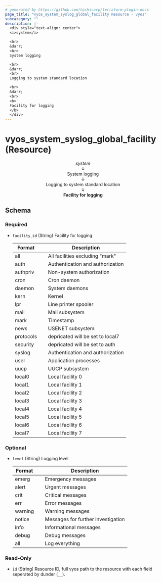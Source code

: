```yaml
---
# generated by https://github.com/hashicorp/terraform-plugin-docs
page_title: "vyos_system_syslog_global_facility Resource - vyos"
subcategory: ""
description: |-
  <div style="text-align: center">
  <i>system</i>

  <br>
  &darr;
  <br>
  System logging

  <br>
  &darr;
  <br>
  Logging to system standard location

  <br>
  &darr;
  <br>
  <b>
  Facility for logging
  </b>
  </div>
---
```


# vyos_system_syslog_global_facility (Resource)

<div style="text-align: center">
<i>system</i>

<br>
&darr;
<br>
System logging

<br>
&darr;
<br>
Logging to system standard location

<br>
&darr;
<br>
<b>
Facility for logging
</b>
</div>



<!-- schema generated by tfplugindocs -->
## Schema

### Required

- `facility_id` (String) Facility for logging

    |  Format &emsp; | Description  |
    |----------|---------------|
    |  all  &emsp; |  All facilities excluding "mark"  |
    |  auth  &emsp; |  Authentication and authorization  |
    |  authpriv  &emsp; |  Non-system authorization  |
    |  cron  &emsp; |  Cron daemon  |
    |  daemon  &emsp; |  System daemons  |
    |  kern  &emsp; |  Kernel  |
    |  lpr  &emsp; |  Line printer spooler  |
    |  mail  &emsp; |  Mail subsystem  |
    |  mark  &emsp; |  Timestamp  |
    |  news  &emsp; |  USENET subsystem  |
    |  protocols  &emsp; |  depricated will be set to local7  |
    |  security  &emsp; |  depricated will be set to auth  |
    |  syslog  &emsp; |  Authentication and authorization  |
    |  user  &emsp; |  Application processes  |
    |  uucp  &emsp; |  UUCP subsystem  |
    |  local0  &emsp; |  Local facility 0  |
    |  local1  &emsp; |  Local facility 1  |
    |  local2  &emsp; |  Local facility 2  |
    |  local3  &emsp; |  Local facility 3  |
    |  local4  &emsp; |  Local facility 4  |
    |  local5  &emsp; |  Local facility 5  |
    |  local6  &emsp; |  Local facility 6  |
    |  local7  &emsp; |  Local facility 7  |

### Optional

- `level` (String) Logging level

    |  Format &emsp; | Description  |
    |----------|---------------|
    |  emerg  &emsp; |  Emergency messages  |
    |  alert  &emsp; |  Urgent messages  |
    |  crit  &emsp; |  Critical messages  |
    |  err  &emsp; |  Error messages  |
    |  warning  &emsp; |  Warning messages  |
    |  notice  &emsp; |  Messages for further investigation  |
    |  info  &emsp; |  Informational messages  |
    |  debug  &emsp; |  Debug messages  |
    |  all  &emsp; |  Log everything  |

### Read-Only

- `id` (String) Resource ID, full vyos path to the resource with each field seperated by dunder (`__`).
